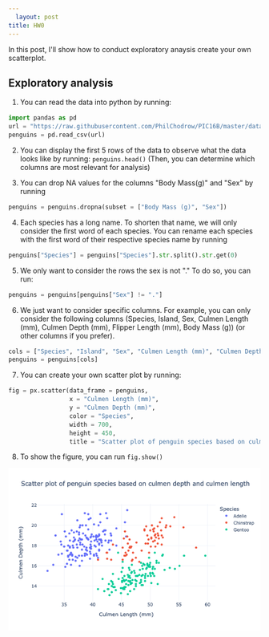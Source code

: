 ```yaml
---
  layout: post
title: HW0
---
```

  
  In this post, I'll show how to conduct exploratory anaysis create your own scatterplot.  


## Exploratory analysis 

1. You can read the data into python by running:

```python 
import pandas as pd
url = "https://raw.githubusercontent.com/PhilChodrow/PIC16B/master/datasets/palmer_penguins.csv"
penguins = pd.read_csv(url)
```
 2. You can display the first 5 rows of the data to observe what the data looks like by running: `penguins.head()`
 (Then, you can determine which columns are most relevant for analysis)

3. You can drop NA values for the columns "Body Mass(g)" and "Sex" by running
 ```python
 penguins = penguins.dropna(subset = ["Body Mass (g)", "Sex"])
 ```
4. Each species has a long name. To shorten that name, we will only consider the first word of each species. 
You can rename each species with the first word of their respective species name by running 
```python
penguins["Species"] = penguins["Species"].str.split().str.get(0)
```

5. We only want to consider the rows the sex is not "." To do so, you can run:

```python
penguins = penguins[penguins["Sex"] != "."]
```

6. We just want to consider specific columns. For example, you can only consider the following columns (Species, Island, Sex, Culmen Length (mm), Culmen Depth (mm), Flipper Length (mm), Body Mass (g)) (or other columns if you prefer). 

```python
cols = ["Species", "Island", "Sex", "Culmen Length (mm)", "Culmen Depth (mm)", "Flipper Length (mm)", "Body Mass (g)"]
penguins = penguins[cols]
```

7. You can create your own scatter plot by running: 

```python
fig = px.scatter(data_frame = penguins, 
                 x = "Culmen Length (mm)", 
                 y = "Culmen Depth (mm)",
                 color = "Species",
                 width = 700,
                 height = 450,
                 title = "Scatter plot of penguin species based on culmen depth and culmen length")
```

8. To show the figure, you can run `fig.show()`

![image-example.png](/images/newplot-2.png)